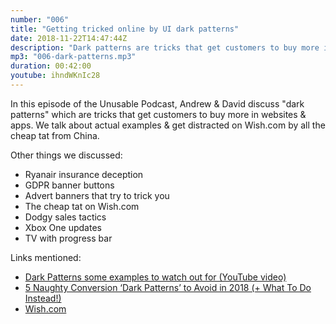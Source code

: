 ```yaml
---
number: "006"
title: "Getting tricked online by UI dark patterns"
date: 2018-11-22T14:47:44Z
description: "Dark patterns are tricks that get customers to buy more in websites &amp; apps. We find examples &amp; prove how they're effective."
mp3: "006-dark-patterns.mp3"
duration: 00:42:00
youtube: ihndWKnIc28
---
```


In this episode of the Unusable Podcast, Andrew &amp; David discuss "dark patterns" which are tricks that get customers to buy more in websites &amp; apps. We talk about actual examples &amp; get distracted on Wish.com by all the cheap tat from China.

Other things we discussed:

 - Ryanair insurance deception
 - GDPR banner buttons
 - Advert banners that try to trick you
 - The cheap tat on Wish.com
 - Dodgy sales tactics
 - Xbox One updates
 - TV with progress bar



Links mentioned:

 - [Dark Patterns some examples to watch out for (YouTube video)](https://www.youtube.com/watch?v=e8r47hZX2G8)
 - [5 Naughty Conversion ‘Dark Patterns’ to Avoid in 2018 (+ What To Do Instead!)](https://postfunnel.com/5-naughty-conversion-dark-patterns-to-avoid-in-2018-what-to-do-instead/)
 - [Wish.com](https://www.wish.com/)